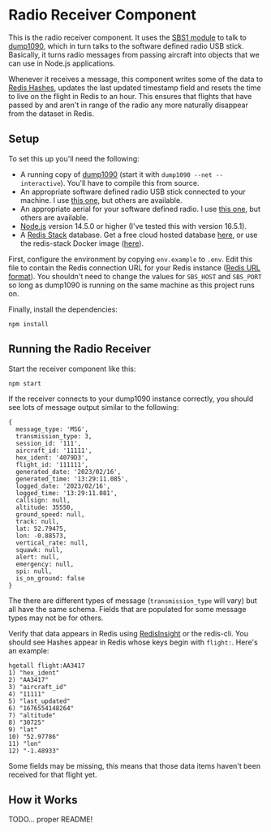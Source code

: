 # Radio Receiver Component

This is the radio receiver component.  It uses the [SBS1 module](https://www.npmjs.com/package/sbs1) to talk to [dump1090](https://github.com/MalcolmRobb/dump1090), which in turn talks to the software defined radio USB stick.  Basically, it turns radio messages from passing aircraft into objects that we can use in Node.js applications.

Whenever it receives a message, this component writes some of the data to [Redis Hashes](https://redis.io/docs/data-types/hashes/), updates the last updated timestamp field and resets the time to live on the flight in Redis to an hour.  This ensures that flights that have passed by and aren't in range of the radio any more naturally disappear from the dataset in Redis.

## Setup

To set this up you'll need the following:

* A running copy of [dump1090](https://github.com/MalcolmRobb/dump1090) (start it with `dump1090 --net --interactive`).  You'll have to compile this from source.
* An appropriate software defined radio USB stick connected to your machine.  I use [this one](https://www.radarbox.com/flightstick1090), but others are available.
* An appropriate aerial for your software defined radio.  I use [this one](https://www.ebay.co.uk/itm/284156504809), but others are available.
* [Node.js](https://nodejs.org/) version 14.5.0 or higher (I've tested this with version 16.5.1).
* A [Redis Stack](https://redis.io/docs/stack/get-started/) database.  Get a free cloud hosted database [here](https://redis.com/try-free), or use the redis-stack Docker image ([here](https://hub.docker.com/r/redis/redis-stack)).

First, configure the environment by copying `env.example` to `.env`.  Edit this file to contain the Redis connection URL for your Redis instance ([Redis URL format](https://www.iana.org/assignments/uri-schemes/prov/redis)).  You shouldn't need to change the values for `SBS_HOST` and `SBS_PORT` so long as dump1090 is running on the same machine as this project runs on.

Finally, install the dependencies:

```
npm install
```

## Running the Radio Receiver 

Start the receiver component like this:

```
npm start
```

If the receiver connects to your dump1090 instance correctly, you should see lots of message output similar to the following:

```
{
  message_type: 'MSG',
  transmission_type: 3,
  session_id: '111',
  aircraft_id: '11111',
  hex_ident: '4079D3',
  flight_id: '111111',
  generated_date: '2023/02/16',
  generated_time: '13:29:11.085',
  logged_date: '2023/02/16',
  logged_time: '13:29:11.081',
  callsign: null,
  altitude: 35550,
  ground_speed: null,
  track: null,
  lat: 52.79475,
  lon: -0.88573,
  vertical_rate: null,
  squawk: null,
  alert: null,
  emergency: null,
  spi: null,
  is_on_ground: false
}
```

The there are different types of message (`transmission_type` will vary) but all have the same schema.  Fields that are populated for some message types may not be for others.

Verify that data appears in Redis using [RedisInsight](https://redis.com/redis-enterprise/redis-insight/) or the redis-cli.  You should see Hashes appear in Redis whose keys begin with `flight:`.  Here's an example:

```
hgetall flight:AA3417
1) "hex_ident"
2) "AA3417"
3) "aircraft_id"
4) "11111"
5) "last_updated"
6) "1676554148264"
7) "altitude"
8) "30725"
9) "lat"
10) "52.97786"
11) "lon"
12) "-1.48933"
```

Some fields may be missing, this means that those data items haven't been received for that flight yet.

## How it Works

TODO... proper README!